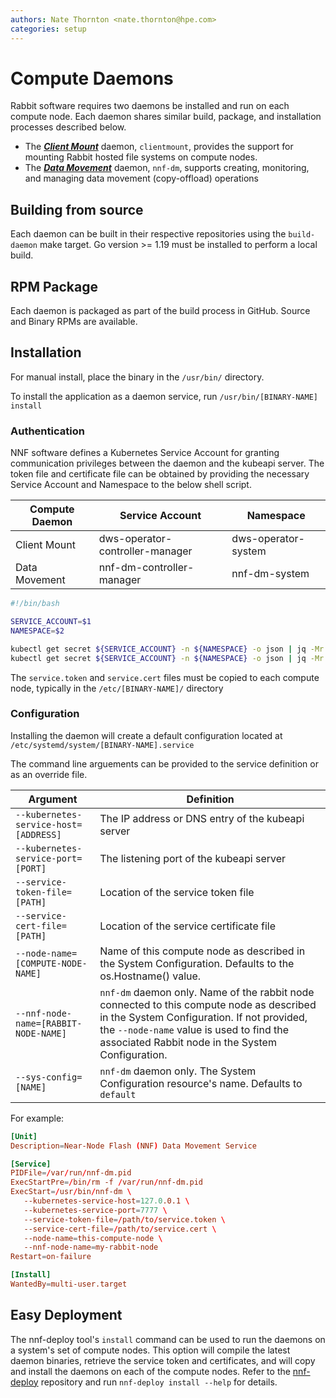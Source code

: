 ```yaml
---
authors: Nate Thornton <nate.thornton@hpe.com>
categories: setup
---
```


# Compute Daemons

Rabbit software requires two daemons be installed and run on each compute node. Each daemon shares similar build, package, and installation processes described below.

- The [***Client Mount***](https://github.com/HewlettPackard/dws/tree/master/mount-daemon) daemon, `clientmount`, provides the support for mounting Rabbit hosted file systems on compute nodes.
- The [***Data Movement***](https://github.com/NearNodeFlash/nnf-dm/tree/master/daemons/compute) daemon, `nnf-dm`, supports creating, monitoring, and managing data movement (copy-offload) operations

## Building from source

Each daemon can be built in their respective repositories using the `build-daemon` make target. Go version >= 1.19 must be installed to perform a local build.

## RPM Package

Each daemon is packaged as part of the build process in GitHub. Source and Binary RPMs are available.

## Installation

For manual install, place the binary in the `/usr/bin/` directory.

To install the application as a daemon service, run `/usr/bin/[BINARY-NAME] install`

### Authentication

NNF software defines a Kubernetes Service Account for granting communication privileges between the daemon and the kubeapi server. The token file and certificate file can be obtained by providing the necessary Service Account and Namespace to the below shell script.

| Compute Daemon | Service Account | Namespace |
| -------------- | --------------- | --------- |
| Client Mount   | dws-operator-controller-manager | dws-operator-system |
| Data Movement  | nnf-dm-controller-manager | nnf-dm-system |

```bash
#!/bin/bash

SERVICE_ACCOUNT=$1
NAMESPACE=$2

kubectl get secret ${SERVICE_ACCOUNT} -n ${NAMESPACE} -o json | jq -Mr '.data.token' | base64 -D > ./service.token
kubectl get secret ${SERVICE_ACCOUNT} -n ${NAMESPACE} -o json | jq -Mr '.data["ca.crt"]' | base64 -D > ./service.cert
```

The `service.token` and `service.cert` files must be copied to each compute node, typically in the `/etc/[BINARY-NAME]/` directory

### Configuration

Installing the daemon will create a default configuration located at `/etc/systemd/system/[BINARY-NAME].service`

The command line arguements can be provided to the service definition or as an override file.

| Argument | Definition |
| -------- | ---------- |
| `--kubernetes-service-host=[ADDRESS]` | The IP address or DNS entry of the kubeapi server |
| `--kubernetes-service-port=[PORT]` | The listening port of the kubeapi server |
| `--service-token-file=[PATH]` | Location of the service token file |
| `--service-cert-file=[PATH]` | Location of the service certificate file |
| `--node-name=[COMPUTE-NODE-NAME]` | Name of this compute node as described in the System Configuration. Defaults to the os.Hostname() value. |
| `--nnf-node-name=[RABBIT-NODE-NAME]` | `nnf-dm` daemon only. Name of the rabbit node connected to this compute node as described in the System Configuration. If not provided, the `--node-name` value is used to find the associated Rabbit node in the System Configuration. |
| `--sys-config=[NAME]` | `nnf-dm` daemon only. The System Configuration resource's name. Defaults to `default` |

For example:

```conf title="cat /etc/systemd/system/nnf-dm.service"
[Unit]
Description=Near-Node Flash (NNF) Data Movement Service

[Service]
PIDFile=/var/run/nnf-dm.pid
ExecStartPre=/bin/rm -f /var/run/nnf-dm.pid
ExecStart=/usr/bin/nnf-dm \
   --kubernetes-service-host=127.0.0.1 \
   --kubernetes-service-port=7777 \
   --service-token-file=/path/to/service.token \
   --service-cert-file=/path/to/service.cert \
   --node-name=this-compute-node \
   --nnf-node-name=my-rabbit-node
Restart=on-failure

[Install]
WantedBy=multi-user.target
```

## Easy Deployment

The nnf-deploy tool's `install` command can be used to run the daemons on a system's set of compute nodes. This option will compile the latest daemon binaries, retrieve the service token and certificates, and will copy and install the daemons on each of the compute nodes. Refer to the [nnf-deploy](https://github.com/NearNodeFlash/nnf-deploy) repository and run `nnf-deploy install --help` for details.
